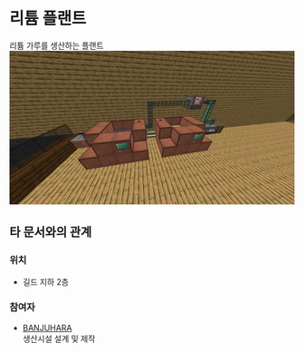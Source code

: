 # 리튬 플랜트

리튬 가루를 생산하는 플랜트
![메인](../../asset/systems/mk_lithum_plant/main.jpg)

## 타 문서와의 관계
### 위치
<!-- tag_source_open:link_list:building_spot -->
- 길드 지하 2층
<!-- tag_close -->

### 참여자
<!-- tag_source_open:link_list:member_contribute -->
- [BANJUHARA](../members/BANJUHARA.md)  
생산시설 설계 및 제작
<!-- tag_close-->